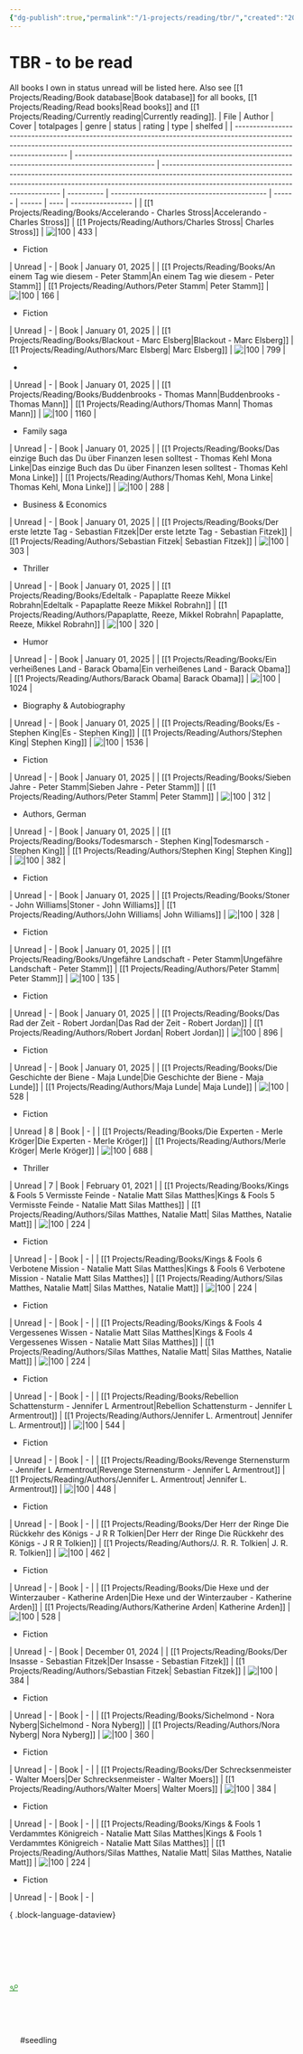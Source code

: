 ```yaml
---
{"dg-publish":true,"permalink":"/1-projects/reading/tbr/","created":"2025-01-30T20:31:54.000+01:00","updated":"2025-02-01T14:04:15.422+01:00"}
---
```


# TBR - to be read
All books I own in status unread will be listed here. Also see [[1 Projects/Reading/Book database\|Book database]] for all books, [[1 Projects/Reading/Read books\|Read books]] and [[1 Projects/Reading/Currently reading\|Currently reading]].
| File                                                                                                                                                                                         | Author                                                                                               | Cover                                                                                                                                                                                                          | totalpages | genre                                       | status | rating | type | shelfed           |
| -------------------------------------------------------------------------------------------------------------------------------------------------------------------------------------------- | ---------------------------------------------------------------------------------------------------- | -------------------------------------------------------------------------------------------------------------------------------------------------------------------------------------------------------------- | ---------- | ------------------------------------------- | ------ | ------ | ---- | ----------------- |
| [[1 Projects/Reading/Books/Accelerando - Charles Stross\|Accelerando - Charles Stross]]                                                                                                   | [[1 Projects/Reading/Authors/Charles Stross\| Charles Stross]]                                       | ![\|100](https://imgs.search.brave.com/5csTO2ejnFf2iSE0W0v0kdT2xHDp2N4IKiCBP_sEP-g/rs:fit:860:0:0:0/g:ce/aHR0cHM6Ly9tLm1l/ZGlhLWFtYXpvbi5j/b20vaW1hZ2VzL0kv/NjFEM3JZNDZoakwu/anBn)                             | 433        | <ul><li>Fiction</li></ul>                   | Unread | \-     | Book | January 01, 2025  |
| [[1 Projects/Reading/Books/An einem Tag wie diesem - Peter Stamm\|An einem Tag wie diesem - Peter Stamm]]                                                                                 | [[1 Projects/Reading/Authors/Peter Stamm\| Peter Stamm]]                                             | ![\|100](http://books.google.com/books/content?id=ZSVuAgAAQBAJ&printsec=frontcover&img=1&zoom=1&edge=curl&source=gbs_api)                                                                                      | 166        | <ul><li>Fiction</li></ul>                   | Unread | \-     | Book | January 01, 2025  |
| [[1 Projects/Reading/Books/Blackout - Marc Elsberg\|Blackout - Marc Elsberg]]                                                                                                             | [[1 Projects/Reading/Authors/Marc Elsberg\| Marc Elsberg]]                                           | ![\|100](http://books.google.com/books/content?id=Tm-dpwAACAAJ&printsec=frontcover&img=1&zoom=1&source=gbs_api)                                                                                                | 799        | <ul><li></li></ul>                          | Unread | \-     | Book | January 01, 2025  |
| [[1 Projects/Reading/Books/Buddenbrooks - Thomas Mann\|Buddenbrooks - Thomas Mann]]                                                                                                       | [[1 Projects/Reading/Authors/Thomas Mann\| Thomas Mann]]                                             | ![\|100](http://books.google.com/books/content?id=lfrGswEACAAJ&printsec=frontcover&img=1&zoom=1&source=gbs_api)                                                                                                | 1160       | <ul><li>Family saga</li></ul>               | Unread | \-     | Book | January 01, 2025  |
| [[1 Projects/Reading/Books/Das einzige Buch das Du über Finanzen lesen solltest - Thomas Kehl Mona Linke\|Das einzige Buch das Du über Finanzen lesen solltest - Thomas Kehl Mona Linke]] | [[1 Projects/Reading/Authors/Thomas Kehl, Mona Linke\| Thomas Kehl, Mona Linke]]                     | ![\|100](http://books.google.com/books/content?id=7nQtEAAAQBAJ&printsec=frontcover&img=1&zoom=1&edge=curl&source=gbs_api)                                                                                      | 288        | <ul><li>Business & Economics</li></ul>      | Unread | \-     | Book | January 01, 2025  |
| [[1 Projects/Reading/Books/Der erste letzte Tag - Sebastian Fitzek\|Der erste letzte Tag - Sebastian Fitzek]]                                                                             | [[1 Projects/Reading/Authors/Sebastian Fitzek\| Sebastian Fitzek]]                                   | ![\|100](https://books.google.de/books/publisher/content?id=cEIeEAAAQBAJ&pg=PA1&img=1&zoom=3&hl=en&bul=1&sig=ACfU3U23LKleyRtljesb9hV5HeQXqAQq6Q&w=1280)                                                        | 303        | <ul><li>Thriller</li></ul>                  | Unread | \-     | Book | January 01, 2025  |
| [[1 Projects/Reading/Books/Edeltalk - Papaplatte Reeze Mikkel Robrahn\|Edeltalk - Papaplatte Reeze Mikkel Robrahn]]                                                                       | [[1 Projects/Reading/Authors/Papaplatte, Reeze, Mikkel Robrahn\| Papaplatte, Reeze, Mikkel Robrahn]] | ![\|100](https://imgs.search.brave.com/e3CEUfT1_EjrSD0WRgRF8i8b6IQu9o-lABpLmci62E0/rs:fit:860:0:0:0/g:ce/aHR0cHM6Ly93d3cu/bS12Zy5kZS9tZWRp/YWZpbGVzL0NvdmVy/LTJELzk3ODM5Njc3/NTA4MDUuanBnLjQw/MHgwX3E2NS5qcGc) | 320        | <ul><li>Humor</li></ul>                     | Unread | \-     | Book | January 01, 2025  |
| [[1 Projects/Reading/Books/Ein verheißenes Land - Barack Obama\|Ein verheißenes Land - Barack Obama]]                                                                                     | [[1 Projects/Reading/Authors/Barack Obama\| Barack Obama]]                                           | ![\|100](http://books.google.com/books/content?id=DtD9DwAAQBAJ&printsec=frontcover&img=1&zoom=1&edge=curl&source=gbs_api)                                                                                      | 1024       | <ul><li>Biography & Autobiography</li></ul> | Unread | \-     | Book | January 01, 2025  |
| [[1 Projects/Reading/Books/Es - Stephen King\|Es - Stephen King]]                                                                                                                         | [[1 Projects/Reading/Authors/Stephen King\| Stephen King]]                                           | ![\|100](https://m.media-amazon.com/images/I/71yLWfgCdqL._SY466_.jpg)                                                                                                                                          | 1536       | <ul><li>Fiction</li></ul>                   | Unread | \-     | Book | January 01, 2025  |
| [[1 Projects/Reading/Books/Sieben Jahre - Peter Stamm\|Sieben Jahre - Peter Stamm]]                                                                                                       | [[1 Projects/Reading/Authors/Peter Stamm\| Peter Stamm]]                                             | ![\|100](http://books.google.com/books/content?id=blstAQAAIAAJ&printsec=frontcover&img=1&zoom=1&source=gbs_api)                                                                                                | 312        | <ul><li>Authors, German</li></ul>           | Unread | \-     | Book | January 01, 2025  |
| [[1 Projects/Reading/Books/Todesmarsch - Stephen King\|Todesmarsch - Stephen King]]                                                                                                       | [[1 Projects/Reading/Authors/Stephen King\| Stephen King]]                                           | ![\|100](http://books.google.com/books/content?id=4KEzBgAAQBAJ&printsec=frontcover&img=1&zoom=1&edge=curl&source=gbs_api)                                                                                      | 382        | <ul><li>Fiction</li></ul>                   | Unread | \-     | Book | January 01, 2025  |
| [[1 Projects/Reading/Books/Stoner - John Williams\|Stoner - John Williams]]                                                                                                               | [[1 Projects/Reading/Authors/John Williams\| John Williams]]                                         | ![\|100](http://books.google.com/books/content?id=CnsoIHKykSkC&printsec=frontcover&img=1&zoom=1&edge=curl&source=gbs_api)                                                                                      | 328        | <ul><li>Fiction</li></ul>                   | Unread | \-     | Book | January 01, 2025  |
| [[1 Projects/Reading/Books/Ungefähre Landschaft - Peter Stamm\|Ungefähre Landschaft - Peter Stamm]]                                                                                       | [[1 Projects/Reading/Authors/Peter Stamm\| Peter Stamm]]                                             | ![\|100](http://books.google.com/books/content?id=PLhqAgAAQBAJ&printsec=frontcover&img=1&zoom=1&edge=curl&source=gbs_api)                                                                                      | 135        | <ul><li>Fiction</li></ul>                   | Unread | \-     | Book | January 01, 2025  |
| [[1 Projects/Reading/Books/Das Rad der Zeit - Robert Jordan\|Das Rad der Zeit - Robert Jordan]]                                                                                           | [[1 Projects/Reading/Authors/Robert Jordan\| Robert Jordan]]                                         | ![\|100](https://m.media-amazon.com/images/I/817ltJGzqTL._SY466_.jpg)                                                                                                                                          | 896        | <ul><li>Fiction</li></ul>                   | Unread | \-     | Book | January 01, 2025  |
| [[1 Projects/Reading/Books/Die Geschichte der Biene - Maja Lunde\|Die Geschichte der Biene - Maja Lunde]]                                                                                 | [[1 Projects/Reading/Authors/Maja Lunde\| Maja Lunde]]                                               | ![\|100](http://books.google.com/books/content?id=URo-DwAAQBAJ&printsec=frontcover&img=1&zoom=1&edge=curl&source=gbs_api)                                                                                      | 528        | <ul><li>Fiction</li></ul>                   | Unread | 8      | Book | \-                |
| [[1 Projects/Reading/Books/Die Experten - Merle Kröger\|Die Experten - Merle Kröger]]                                                                                                     | [[1 Projects/Reading/Authors/Merle Kröger\| Merle Kröger]]                                           | ![\|100](https://m.media-amazon.com/images/I/91nYENbk8KS._SY466_.jpg)                                                                                                                                          | 688        | <ul><li>Thriller</li></ul>                  | Unread | 7      | Book | February 01, 2021 |
| [[1 Projects/Reading/Books/Kings & Fools 5 Vermisste Feinde - Natalie Matt Silas Matthes\|Kings & Fools 5 Vermisste Feinde - Natalie Matt Silas Matthes]]                                 | [[1 Projects/Reading/Authors/Silas Matthes, Natalie Matt\| Silas Matthes, Natalie Matt]]             | ![\|100](https://images.lovelybooks.de/img/260x/cover.allsize.lovelybooks.de/9783958820739_1444379497790_xxl.jpg)                                                                                              | 224        | <ul><li>Fiction</li></ul>                   | Unread | \-     | Book | \-                |
| [[1 Projects/Reading/Books/Kings & Fools 6 Verbotene Mission - Natalie Matt Silas Matthes\|Kings & Fools 6 Verbotene Mission - Natalie Matt Silas Matthes]]                               | [[1 Projects/Reading/Authors/Silas Matthes, Natalie Matt\| Silas Matthes, Natalie Matt]]             | ![\|100](https://images.lovelybooks.de/img/260x/cover.allsize.lovelybooks.de/9783958820746_1444379511034_xxl.jpg)                                                                                              | 224        | <ul><li>Fiction</li></ul>                   | Unread | \-     | Book | \-                |
| [[1 Projects/Reading/Books/Kings & Fools 4 Vergessenes Wissen - Natalie Matt Silas Matthes\|Kings & Fools 4 Vergessenes Wissen - Natalie Matt Silas Matthes]]                             | [[1 Projects/Reading/Authors/Silas Matthes, Natalie Matt\| Silas Matthes, Natalie Matt]]             | ![\|100](https://images.lovelybooks.de/img/260x/cover.allsize.lovelybooks.de/9783958820722_1444379486768_xxl.jpg)                                                                                              | 224        | <ul><li>Fiction</li></ul>                   | Unread | \-     | Book | \-                |
| [[1 Projects/Reading/Books/Rebellion Schattensturm - Jennifer L Armentrout\|Rebellion Schattensturm - Jennifer L Armentrout]]                                                             | [[1 Projects/Reading/Authors/Jennifer L. Armentrout\| Jennifer L. Armentrout]]                       | ![\|100](http://books.google.com/books/content?id=Z5aSDwAAQBAJ&printsec=frontcover&img=1&zoom=1&edge=curl&source=gbs_api)                                                                                      | 544        | <ul><li>Fiction</li></ul>                   | Unread | \-     | Book | \-                |
| [[1 Projects/Reading/Books/Revenge Sternensturm - Jennifer L Armentrout\|Revenge Sternensturm - Jennifer L Armentrout]]                                                                   | [[1 Projects/Reading/Authors/Jennifer L. Armentrout\| Jennifer L. Armentrout]]                       | ![\|100](http://books.google.com/books/content?id=_09WDwAAQBAJ&printsec=frontcover&img=1&zoom=1&edge=curl&source=gbs_api)                                                                                      | 448        | <ul><li>Fiction</li></ul>                   | Unread | \-     | Book | \-                |
| [[1 Projects/Reading/Books/Der Herr der Ringe Die Rückkehr des Königs - J R R Tolkien\|Der Herr der Ringe Die Rückkehr des Königs - J R R Tolkien]]                                       | [[1 Projects/Reading/Authors/J. R. R. Tolkien\| J. R. R. Tolkien]]                                   | ![\|100](https://www.dieter-halama.at/wp-content/uploads/2021/04/1432.jpg)                                                                                                                                     | 462        | <ul><li>Fiction</li></ul>                   | Unread | \-     | Book | \-                |
| [[1 Projects/Reading/Books/Die Hexe und der Winterzauber - Katherine Arden\|Die Hexe und der Winterzauber - Katherine Arden]]                                                             | [[1 Projects/Reading/Authors/Katherine Arden\| Katherine Arden]]                                     | ![\|100](http://books.google.com/books/content?id=duomEAAAQBAJ&printsec=frontcover&img=1&zoom=1&edge=curl&source=gbs_api)                                                                                      | 528        | <ul><li>Fiction</li></ul>                   | Unread | \-     | Book | December 01, 2024 |
| [[1 Projects/Reading/Books/Der Insasse - Sebastian Fitzek\|Der Insasse - Sebastian Fitzek]]                                                                                               | [[1 Projects/Reading/Authors/Sebastian Fitzek\| Sebastian Fitzek]]                                   | ![\|100](https://images.lovelybooks.de/img/260x/cover.allsize.lovelybooks.de/9783426519448_1731008061000_xxl.jpg)                                                                                              | 384        | <ul><li>Fiction</li></ul>                   | Unread | \-     | Book | \-                |
| [[1 Projects/Reading/Books/Sichelmond - Nora Nyberg\|Sichelmond - Nora Nyberg]]                                                                                                           | [[1 Projects/Reading/Authors/Nora Nyberg\| Nora Nyberg]]                                             | ![\|100](https://images.lovelybooks.de/img/260x/cover.allsize.lovelybooks.de/9798665630649_1595430600246_xxl.jpg)                                                                                              | 360        | <ul><li>Fiction</li></ul>                   | Unread | \-     | Book | \-                |
| [[1 Projects/Reading/Books/Der Schrecksenmeister - Walter Moers\|Der Schrecksenmeister - Walter Moers]]                                                                                   | [[1 Projects/Reading/Authors/Walter Moers\| Walter Moers]]                                           | ![\|100](http://books.google.com/books/content?id=3FoqDwAAQBAJ&printsec=frontcover&img=1&zoom=1&edge=curl&source=gbs_api)                                                                                      | 384        | <ul><li>Fiction</li></ul>                   | Unread | \-     | Book | \-                |
| [[1 Projects/Reading/Books/Kings & Fools 1 Verdammtes Königreich - Natalie Matt Silas Matthes\|Kings & Fools 1 Verdammtes Königreich - Natalie Matt Silas Matthes]]                       | [[1 Projects/Reading/Authors/Silas Matthes, Natalie Matt\| Silas Matthes, Natalie Matt]]             | ![\|100](https://images.lovelybooks.de/img/260x/cover.allsize.lovelybooks.de/9783958820692_1444316708275_xxl.jpg)                                                                                              | 224        | <ul><li>Fiction</li></ul>                   | Unread | \-     | Book | \-                |

{ .block-language-dataview}

<?xml version="1.0" encoding="UTF-8"?><svg xmlns="http://www.w3.org/2000/svg" width="15" height="205" version="1.1" viewBox="0 0 39.688 54.24"> <g transform="translate(-69.7 -93.956)" fill="none" stroke="#008000">  <path d="m69.7 146.87h39.688" stroke-width="2.6458"/>  <g transform="translate(-.36252)">   <path d="m89.544 146.87v-6.794" stroke-width="2.6458"/>   <path d="m88.77 141.34 6.6272-8.1886" stroke-width="2.3347"/>   <path d="m89.919 141.46-5.5766-5.8386" stroke-width="2.3102"/>  </g>  <circle cx="100.95" cy="126.47" r="6.9136" stroke-width="2.6458"/>  <circle cx="79.351" cy="130.4" r="5.0854" stroke-width="2.6458"/> </g></svg> #seedling 
